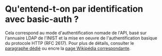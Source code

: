 # Qu'entend-t-on par identification avec basic-auth ?

Cela correspond au mode d'authentification nomade de l'API, basé sur l'annuaire LDAP de l'INIST et la mise en oeuvre de l'authentification basique du protocole HTTP \(RFC 2617\). Pour plus de détails, consulter le [paragraphe dédié](../api/access/ldap.md#acces-nomade-ldap) ou encre la [page Wikipédia correspondante](http://fr.wikipedia.org/wiki/Authentification_HTTP).

